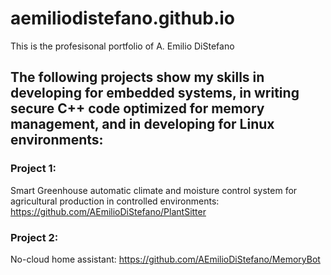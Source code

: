 # aemiliodistefano.github.io

This is the profesisonal portfolio of A. Emilio DiStefano

## The following projects show my skills in developing for embedded systems, in writing secure C++ code optimized for memory management, and in developing for Linux environments:

### Project 1: 
Smart Greenhouse automatic climate and moisture control system for agricultural production in controlled environments:
https://github.com/AEmilioDiStefano/PlantSitter 

### Project 2:
No-cloud home assistant:
https://github.com/AEmilioDiStefano/MemoryBot
